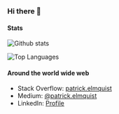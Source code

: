 <!--
**patrick-elmquist/patrick-elmquist** is a ✨ _special_ ✨ repository because its `README.md` (this file) appears on your GitHub profile.

Here are some ideas to get you started:

- 🔭 I’m currently working on ...
- 🌱 I’m currently learning ...
- 👯 I’m looking to collaborate on ...
- 🤔 I’m looking for help with ...
- 💬 Ask me about ...
- 📫 How to reach me: ...
- 😄 Pronouns: ...
- ⚡ Fun fact: ...

Nice stats themes:
- aura_dark
- onedark
-->
### Hi there 👋

#### Stats
![Github stats](https://github-readme-stats.vercel.app/api?username=patrick-elmquist&count_private=true&show_icons=true&theme=onedark&hide_border=true)

![Top Languages](https://github-readme-stats.vercel.app/api/top-langs/?username=patrick-elmquist&layout=compact&theme=onedark&hide_border=true)

#### Around the world wide web
- Stack Overflow: [patrick.elmquist](https://stackoverflow.com/users/2281718/patrick-elmquist)
- Medium: [@patrick.elmquist](https://medium.com/@patrick.elmquist)
- LinkedIn: [Profile](https://www.linkedin.com/in/patrickelmquist/)

